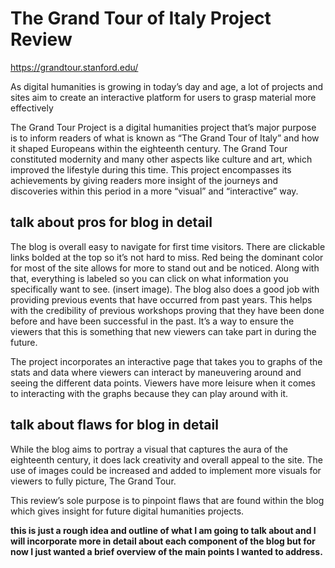 # The Grand Tour of Italy Project Review 

<https://grandtour.stanford.edu/>

As digital humanities is growing in today’s day and age, a lot of projects and sites aim to create an interactive platform for users to grasp material more effectively

The Grand Tour Project is a digital humanities project that’s major purpose is to inform readers of what is known as “The Grand Tour of Italy” and how it shaped Europeans within the eighteenth century. The Grand Tour constituted modernity and many other aspects like culture and art, which improved the lifestyle during this time. This project encompasses its achievements by giving readers more insight of the journeys and discoveries within this period in a more “visual” and “interactive” way.

## talk about pros for blog in detail

The blog is overall easy to navigate for first time visitors. There are clickable links bolded at the top so it’s not hard to miss. Red being the dominant color for most of the site allows for more to stand out and be noticed. Along with that, everything is labeled so you can click on what information you specifically want to see. (insert image). The blog also does a good job with providing previous events that have occurred from past years. This helps with the credibility of previous workshops proving that they have been done before and have been successful in the past. It’s a way to ensure the viewers that this is something that new viewers can take part in during the future.

The project incorporates an interactive page that takes you to graphs of the stats and data where viewers can interact by maneuvering around and seeing the different data points. Viewers have more leisure when it comes to interacting with the graphs because they can play around with it.

## talk about flaws for blog in detail 
While the blog aims to portray a visual that captures the aura of the eighteenth century, it does lack creativity and overall appeal to the site. The use of images could be increased and added to implement more visuals for viewers to fully picture, The Grand Tour. 

This review’s sole purpose is to pinpoint flaws that are found within the blog which gives insight for future digital humanities projects. 

**this is just a rough idea and outline of what I am going to talk about and I will incorporate more in detail about each component of the blog but for now I just wanted a brief overview of the main points I wanted to address.**
